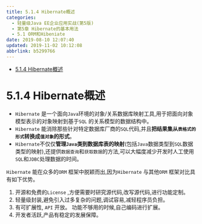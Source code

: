 ```yaml
---
title: 5.1.4 Hibernate概述
categories: 
  - 轻量级Java EE企业应用实战(第5版)
  - 第5章 Hibernate的基本用法
  - 5.1 ORM和Hibeniate
date: 2019-08-10 12:07:40
updated: 2019-11-02 10:12:08
abbrlink: b5299766
---
```

<div id='my_toc'>

- [5.1.4 Hibernate概述](/JavaReadingNotes/b5299766/#5-1-4-Hibernate概述)

</div>
<!--more-->
<script>if (navigator.platform.toLowerCase() == 'win32'){document.getElementById('my_toc').style.display = 'none';}</script>

<!--end-->
<!--SSTStart-->
# 5.1.4 Hibernate概述 #
- `Hibernate` 是一个面向`Java`环境的对象/关系数据库映射工具,用于把面向对象模型表示的对象映射到基于`SQL` 的关系模型的数据结构中。
- `Hibernate` 能消除那些针对特定数据库厂商的`SQL`代码,并且**把结果集从`表格式的形式`转换成`值对象`的形式**。
- `Hibernate`不仅仅**管理`Java`类到数据库表的映射**(包括`Java`数据类型到`SQL`数据类型的映射),还提供`数据查询`和`获取数据`的方法,可以大幅度减少开发时人工使用`SQL`和`JDBC`处理数据的时间。
<!--SSTStop-->
`Hibernate` 能在众多的`ORM` 框架中脱颖而出,因为`Hibernate` 与其他`ORM` 框架对比具有如下优势。
1. 开源和免费的`License` ,方便需要时研究源代码,改写源代码,进行功能定制。
2. 轻量级封装,避免引入过多复杂的问题,调试容易,减轻程序员负担。
3. 有可扩展性, `API` 开放。 功能不够用的时候,自己编码进行扩展。
4. 开发者活跃,产品有稳定的发展保障。

